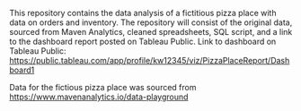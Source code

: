 This repository contains the data analysis of a fictitious pizza place with data on orders and inventory.
The repository will consist of the original data, sourced from Maven Analytics, cleaned spreadsheets, SQL script, and a link to the dashboard report posted on Tableau Public.
Link to dashboard on Tableau Public: https://public.tableau.com/app/profile/kw12345/viz/PizzaPlaceReport/Dashboard1


Data for the fictious pizza place was sourced from https://www.mavenanalytics.io/data-playground
